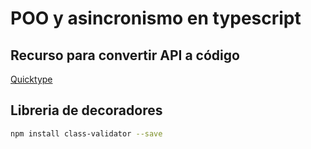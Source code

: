 # POO y asincronismo en typescript

## Recurso para convertir API a código

[Quicktype](https://quicktype.io/)

## Libreria de decoradores

~~~bash
npm install class-validator --save
~~~
